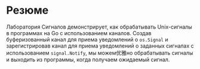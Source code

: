 # Резюме

Лаборатория Сигналов демонстрирует, как обрабатывать Unix-сигналы в программах на Go с использованием каналов. Создав буферизованный канал для приема уведомлений о `os.Signal` и зарегистрировав канал для приема уведомлений о заданных сигналах с использованием `signal.Notify`, мы можем优雅но обрабатывать сигналы и выходить из программы, когда получаем ожидаемый сигнал.

